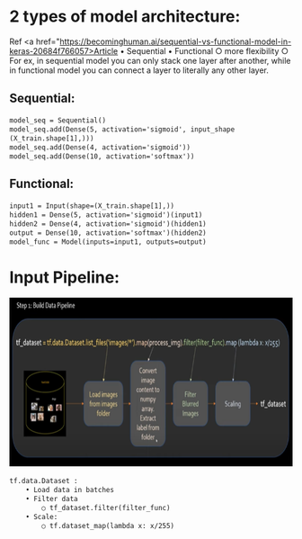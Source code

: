 # 2 types of model architecture:
Ref <a href="https://becominghuman.ai/sequential-vs-functional-model-in-keras-20684f766057>Article</a>
	• Sequential
	• Functional
		○ more flexibility
		○ For ex, in sequential model you can only stack one layer after another, while in functional model you can connect a layer to literally any other layer.


## Sequential:

    model_seq = Sequential()
    model_seq.add(Dense(5, activation='sigmoid', input_shape (X_train.shape[1],)))
    model_seq.add(Dense(4, activation='sigmoid'))
    model_seq.add(Dense(10, activation='softmax'))

## Functional:

    input1 = Input(shape=(X_train.shape[1],))
    hidden1 = Dense(5, activation='sigmoid')(input1)
    hidden2 = Dense(4, activation='sigmoid')(hidden1)
    output = Dense(10, activation='softmax')(hidden2)
    model_func = Model(inputs=input1, outputs=output)

# Input Pipeline:

<p align="center">
    <img src="https://github.com/krishnajiraoh/MyLearningMaterials/blob/main/Tensorflow/.images/input_pipeline.png" height=300 />
</p>

    tf.data.Dataset : 
        • Load data in batches
        • Filter data
            ○ tf_dataset.filter(filter_func)
        • Scale:
            ○ tf.dataset_map(lambda x: x/255)




